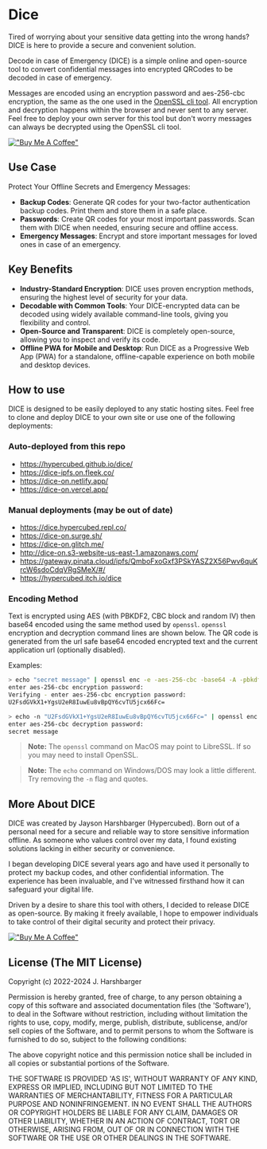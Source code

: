 # Dice

Tired of worrying about your sensitive data getting into the wrong hands? DICE is here to provide a secure and convenient solution.

Decode in case of Emergency (DICE) is a simple online and open-source tool to convert confidential messages into encrypted QRCodes to be decoded in case of emergency.

Messages are encoded using an encryption password and aes-256-cbc encryption, the same as the one used in the [OpenSSL cli tool](https://wiki.openssl.org/index.php/Command_Line_Utilities). All encryption and decryption happens within the browser and never sent to any server. Feel free to deploy your own server for this tool but don't worry messages can always be decrypted using the OpenSSL cli tool.

[!["Buy Me A Coffee"](https://www.buymeacoffee.com/assets/img/custom_images/orange_img.png)](https://www.buymeacoffee.com/hypercubed)

## Use Case

Protect Your Offline Secrets and Emergency Messages:

- **Backup Codes**: Generate QR codes for your two-factor authentication backup codes. Print them and store them in a safe place.
- **Passwords**: Create QR codes for your most important passwords. Scan them with DICE when needed, ensuring secure and offline access.
- **Emergency Messages**: Encrypt and store important messages for loved ones in case of an emergency.

## Key Benefits

- **Industry-Standard Encryption**: DICE uses proven encryption methods, ensuring the highest level of security for your data.
- **Decodable with Common Tools**: Your DICE-encrypted data can be decoded using widely available command-line tools, giving you flexibility and control.
- **Open-Source and Transparent**: DICE is completely open-source, allowing you to inspect and verify its code.
- **Offline PWA for Mobile and Desktop**: Run DICE as a Progressive Web App (PWA) for a standalone, offline-capable experience on both mobile and desktop devices.

## How to use

DICE is designed to be easily deployed to any static hosting sites. Feel free to clone and deploy DICE to your own site or use one of the following deployments:

### Auto-deployed from this repo

- https://hypercubed.github.io/dice/
- https://dice-ipfs.on.fleek.co/
- https://dice-on.netlify.app/
- https://dice-on.vercel.app/

### Manual deployments (may be out of date)

- https://dice.hypercubed.repl.co/
- https://dice-on.surge.sh/
- https://dice-on.glitch.me/
- http://dice-on.s3-website-us-east-1.amazonaws.com/
- https://gateway.pinata.cloud/ipfs/QmboFxoGxf3PSkYASZ2X56Pwv6quKrcW6sdoCdqVRgSMeX/#/
- https://hypercubed.itch.io/dice

### Encoding Method

Text is encrypted using AES (with PBKDF2, CBC block and random IV) then base64 encoded using the same method used by `openssl`. `openssl` encryption and decryption command lines are shown below. The QR code is generated from the url safe base64 encoded encrypted text and the current application url (optionally disabled).

Examples:

```sh
> echo "secret message" | openssl enc -e -aes-256-cbc -base64 -A -pbkdf2
enter aes-256-cbc encryption password:
Verifying - enter aes-256-cbc encryption password:
U2FsdGVkX1+YgsU2eR8IuwEu8vBpQY6cvTU5jcx66Fc=

> echo -n "U2FsdGVkX1+YgsU2eR8IuwEu8vBpQY6cvTU5jcx66Fc=" | openssl enc -d -aes-256-cbc -base64 -A -pbkdf2
enter aes-256-cbc decryption password:
secret message
```

> **Note:** The `openssl` command on MacOS may point to LibreSSL. If so you may need to install OpenSSL.

> **Note:** The `echo` command on Windows/DOS may look a little different. Try removing the `-n` flag and quotes.

## More About DICE

DICE was created by Jayson Harshbarger (Hypercubed).  Born out of a personal need for a secure and reliable way to store sensitive information offline.  As someone who values control over my data, I found existing solutions lacking in either security or convenience.

I began developing DICE several years ago and have used it personally to protect my backup codes, and other confidential information. The experience has been invaluable, and I've witnessed firsthand how it can safeguard your digital life.

Driven by a desire to share this tool with others, I decided to release DICE as open-source. By making it freely available, I hope to empower individuals to take control of their digital security and protect their privacy.

[!["Buy Me A Coffee"](https://www.buymeacoffee.com/assets/img/custom_images/orange_img.png)](https://www.buymeacoffee.com/hypercubed)

## License (The MIT License)

Copyright (c) 2022-2024 J. Harshbarger

Permission is hereby granted, free of charge, to any person obtaining
a copy of this software and associated documentation files (the
'Software'), to deal in the Software without restriction, including
without limitation the rights to use, copy, modify, merge, publish,
distribute, sublicense, and/or sell copies of the Software, and to
permit persons to whom the Software is furnished to do so, subject to
the following conditions:

The above copyright notice and this permission notice shall be
included in all copies or substantial portions of the Software.

THE SOFTWARE IS PROVIDED 'AS IS', WITHOUT WARRANTY OF ANY KIND,
EXPRESS OR IMPLIED, INCLUDING BUT NOT LIMITED TO THE WARRANTIES OF
MERCHANTABILITY, FITNESS FOR A PARTICULAR PURPOSE AND NONINFRINGEMENT.
IN NO EVENT SHALL THE AUTHORS OR COPYRIGHT HOLDERS BE LIABLE FOR ANY
CLAIM, DAMAGES OR OTHER LIABILITY, WHETHER IN AN ACTION OF CONTRACT,
TORT OR OTHERWISE, ARISING FROM, OUT OF OR IN CONNECTION WITH THE
SOFTWARE OR THE USE OR OTHER DEALINGS IN THE SOFTWARE.
